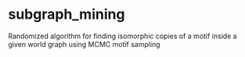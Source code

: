 # subgraph_mining
Randomized algorithm for finding isomorphic copies of a motif inside a given world graph using MCMC motif sampling
